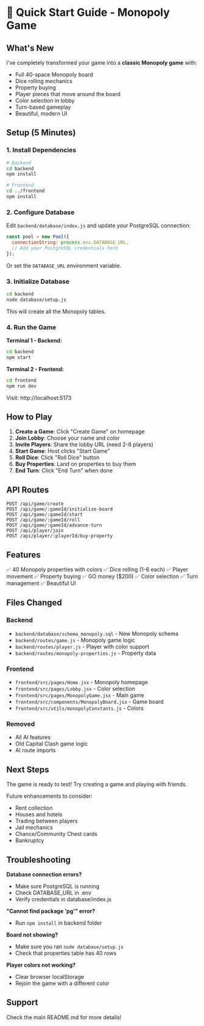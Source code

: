 # 🎲 Quick Start Guide - Monopoly Game

## What's New

I've completely transformed your game into a **classic Monopoly game** with:
- Full 40-space Monopoly board
- Dice rolling mechanics
- Property buying
- Player pieces that move around the board
- Color selection in lobby
- Turn-based gameplay
- Beautiful, modern UI

## Setup (5 Minutes)

### 1. Install Dependencies
```bash
# Backend
cd backend
npm install

# Frontend  
cd ../frontend
npm install
```

### 2. Configure Database

Edit `backend/database/index.js` and update your PostgreSQL connection:

```javascript
const pool = new Pool({
  connectionString: process.env.DATABASE_URL,
  // Add your PostgreSQL credentials here
});
```

Or set the `DATABASE_URL` environment variable.

### 3. Initialize Database

```bash
cd backend
node database/setup.js
```

This will create all the Monopoly tables.

### 4. Run the Game

**Terminal 1 - Backend:**
```bash
cd backend
npm start
```

**Terminal 2 - Frontend:**
```bash
cd frontend
npm run dev
```

Visit: http://localhost:5173

## How to Play

1. **Create a Game**: Click "Create Game" on homepage
2. **Join Lobby**: Choose your name and color
3. **Invite Players**: Share the lobby URL (need 2-6 players)
4. **Start Game**: Host clicks "Start Game"
5. **Roll Dice**: Click "Roll Dice" button
6. **Buy Properties**: Land on properties to buy them
7. **End Turn**: Click "End Turn" when done

## API Routes

```
POST /api/game/create
POST /api/game/:gameId/initialize-board
POST /api/game/:gameId/start
POST /api/game/:gameId/roll
POST /api/game/:gameId/advance-turn
POST /api/player/join
POST /api/player/:playerId/buy-property
```

## Features

✅ 40 Monopoly properties with colors
✅ Dice rolling (1-6 each)
✅ Player movement
✅ Property buying
✅ GO money ($200)
✅ Color selection
✅ Turn management
✅ Beautiful UI

## Files Changed

### Backend
- `backend/database/schema_monopoly.sql` - New Monopoly schema
- `backend/routes/game.js` - Monopoly game logic
- `backend/routes/player.js` - Player with color support
- `backend/routes/monopoly-properties.js` - Property data

### Frontend
- `frontend/src/pages/Home.jsx` - Monopoly homepage
- `frontend/src/pages/Lobby.jsx` - Color selection
- `frontend/src/pages/MonopolyGame.jsx` - Main game
- `frontend/src/components/MonopolyBoard.jsx` - Game board
- `frontend/src/utils/monopolyConstants.js` - Colors

### Removed
- All AI features
- Old Capital Clash game logic
- AI route imports

## Next Steps

The game is ready to test! Try creating a game and playing with friends.

Future enhancements to consider:
- Rent collection
- Houses and hotels
- Trading between players
- Jail mechanics
- Chance/Community Chest cards
- Bankruptcy

## Troubleshooting

**Database connection errors?**
- Make sure PostgreSQL is running
- Check DATABASE_URL in .env
- Verify credentials in database/index.js

**"Cannot find package 'pg'" error?**
- Run `npm install` in backend folder

**Board not showing?**
- Make sure you ran `node database/setup.js`
- Check that properties table has 40 rows

**Player colors not working?**
- Clear browser localStorage
- Rejoin the game with a different color

## Support

Check the main README.md for more details!

